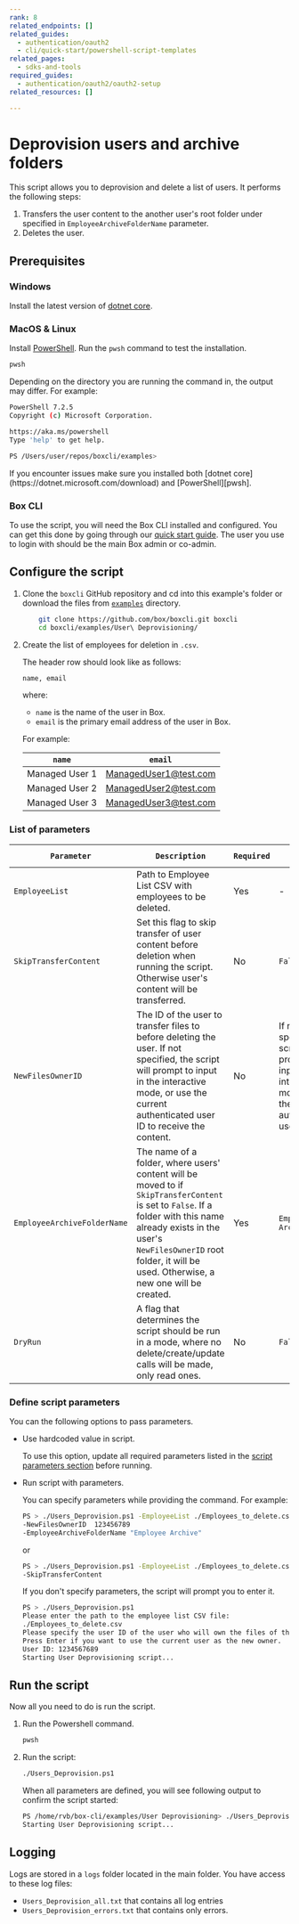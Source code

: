 ```yaml
---
rank: 8
related_endpoints: []
related_guides:
  - authentication/oauth2
  - cli/quick-start/powershell-script-templates
related_pages:
  - sdks-and-tools
required_guides:
  - authentication/oauth2/oauth2-setup
related_resources: []

---
```

# Deprovision users and archive folders

This script allows you to deprovision and delete a list of users.
It performs the following steps:

1. Transfers the user content to the another user's root folder under specified in `EmployeeArchiveFolderName` parameter.
2. Deletes the user.

## Prerequisites

### Windows

Install the latest version of [dotnet core](https://dotnet.microsoft.com/download).

### MacOS & Linux

Install [PowerShell][pwsh]. Run the `pwsh` command to test the installation.

```bash
pwsh
```

Depending on the directory you are
running the command in, the output may differ.
For example:

```bash
PowerShell 7.2.5
Copyright (c) Microsoft Corporation.

https://aka.ms/powershell
Type 'help' to get help.

PS /Users/user/repos/boxcli/examples>
```

<message>
If you encounter issues make sure you installed both
[dotnet core](https://dotnet.microsoft.com/download) and
[PowerShell][pwsh].
</message>

### Box CLI

To use the script, you will need the Box CLI
installed and configured. You can get this done by going through
our [quick start guide][quickstart]. The user you use to login with should
be the main Box admin or co-admin.

## Configure the script

1. Clone the `boxcli` GitHub repository and cd into this example's folder or download the files from [`examples`][examples] directory.

    ```bash
        git clone https://github.com/box/boxcli.git boxcli
        cd boxcli/examples/User\ Deprovisioning/
    ```

2. Create the list of employees for deletion in `.csv`.

    The header row should look like as follows:

    ```bash
    name, email
    ```

    where:

    * `name` is the name of the user in Box.
    * `email` is the primary email address of the user in Box.

    For example:

    |`name`| `email`|
    |------|--------|
    |Managed User 1| ManagedUser1@test.com|
    |Managed User 2| ManagedUser2@test.com|
    |Managed User 3| ManagedUser3@test.com|

### List of parameters

  |`Parameter`| `Description`| `Required` | `Default Value` |
  |-----------|--------------|------------|-----------------|
  |`EmployeeList`|  Path to Employee List CSV with employees to be deleted. | Yes | - |
  |`SkipTransferContent`| Set this flag to skip transfer of user content before deletion when running the script. Otherwise user's content will be transferred. | No | `False` |
  |`NewFilesOwnerID`|  The ID of the user to transfer files to before deleting the user. If not specified, the script will prompt to input in the interactive mode, or use the current authenticated user ID to receive the content.| No | If not specified, the script will prompt to input in the interactive mode, or use the current authenticated user ID. |
  |`EmployeeArchiveFolderName`|The name of a folder, where users' content will be moved to if `SkipTransferContent` is set to `False`. If a folder with this name already exists in the user's `NewFilesOwnerID` root folder, it will be used. Otherwise, a new one will be created.|Yes|`Employee Archive`|
  |`DryRun`|A flag that determines the script should be run in a mode, where no delete/create/update calls will be made, only read ones. |No|`False`|

### Define script parameters

You can the following options to pass parameters.

* Use hardcoded value in script.

    To use this option, update all required parameters listed in the [script parameters section][parameters] before running.

* Run script with parameters.

    You can specify parameters while providing the command. For example:

    ```bash
    PS > ./Users_Deprovision.ps1 -EmployeeList ./Employees_to_delete.csv `
    -NewFilesOwnerID  123456789
    -EmployeeArchiveFolderName "Employee Archive"
    ```

    or

    ```bash
    PS > ./Users_Deprovision.ps1 -EmployeeList ./Employees_to_delete.csv `
    -SkipTransferContent
    ```

    If you don't specify parameters, the script will prompt you to enter it.

    ```bash
    PS > ./Users_Deprovision.ps1
    Please enter the path to the employee list CSV file:
    ./Employees_to_delete.csv
    Please specify the user ID of the user who will own the files of the users being deprovisioned.
    Press Enter if you want to use the current user as the new owner.
    User ID: 1234567689
    Starting User Deprovisioning script...
    ```

## Run the script

Now all you need to do is run the script.

1. Run the Powershell command.

    ```bash
    pwsh
    ```

2. Run the script:

    ```bash
    ./Users_Deprovision.ps1
    ```

    When all parameters are defined, you will see following output to confirm the script started:

    ```bash
    PS /home/rvb/box-cli/examples/User Deprovisioning> ./Users_Deprovision.ps1
    Starting User Deprovisioning script...
    ```

## Logging

Logs are stored in a `logs` folder located in the main folder.
You have access to these log files:

* `Users_Deprovision_all.txt` that contains all log entries
* `Users_Deprovision_errors.txt` that contains only errors.

[scripts]: https://github.com/box/boxcli/tree/main/examples
[pwsh]: https://docs.microsoft.com/en-us/powershell/scripting/install/installing-powershell?view=powershell-7.2
[quickstart]: g://cli/quick-start/create-oauth-app/
[console]: https://app.box.com/developers/console
[auth]: g://authentication/oauth2/oauth2-setup
[examples]:https://github.com/box/boxcli/tree/main/examples/User%20Deprovisioning
[parameters]: https://github.com/box/boxcli/tree/main/examples/User%20Deprovisioning/Users_Deprovision.ps1#L17-L36
[employeelist]: https://github.com/box/boxcli/blob/main/examples/User%20Deprovisioning/Users_Deprovision.ps1#L12
